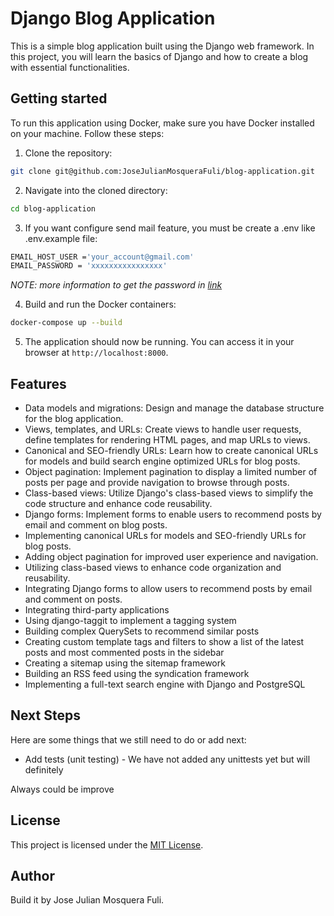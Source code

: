 # Django Blog Application

This is a simple blog application built using the Django web framework. In this project, you will learn the basics of Django and how to create a blog with essential functionalities.

## Getting started

To run this application using Docker, make sure you have Docker installed on your machine. Follow these steps:

1. Clone the repository:

```bash
git clone git@github.com:JoseJulianMosqueraFuli/blog-application.git
```

2. Navigate into the cloned directory:

```bash
cd blog-application
```

3. If you want configure send mail feature, you must be create a .env like .env.example file:

```bash
EMAIL_HOST_USER ='your_account@gmail.com'
EMAIL_PASSWORD = 'xxxxxxxxxxxxxxxx'
```

_NOTE: more information to get the password in [link](https://support.google.com/accounts/answer/185833)_

4. Build and run the Docker containers:

```bash
docker-compose up --build
```

5. The application should now be running. You can access it in your browser at `http://localhost:8000`.

## Features

- Data models and migrations: Design and manage the database structure for the blog application.
- Views, templates, and URLs: Create views to handle user requests, define templates for rendering HTML pages, and map URLs to views.
- Canonical and SEO-friendly URLs: Learn how to create canonical URLs for models and build search engine optimized URLs for blog posts.
- Object pagination: Implement pagination to display a limited number of posts per page and provide navigation to browse through posts.
- Class-based views: Utilize Django's class-based views to simplify the code structure and enhance code reusability.
- Django forms: Implement forms to enable users to recommend posts by email and comment on blog posts.
- Implementing canonical URLs for models and SEO-friendly URLs for blog posts.
- Adding object pagination for improved user experience and navigation.
- Utilizing class-based views to enhance code organization and reusability.
- Integrating Django forms to allow users to recommend posts by email and comment on posts.
- Integrating third-party applications
- Using django-taggit to implement a tagging system
- Building complex QuerySets to recommend similar posts
- Creating custom template tags and filters to show a list of the latest posts and most commented posts in the sidebar
- Creating a sitemap using the sitemap framework
- Building an RSS feed using the syndication framework
- Implementing a full-text search engine with Django and PostgreSQL

## Next Steps

Here are some things that we still need to do or add next:

- Add tests (unit testing) - We have not added any unittests yet but will definitely

Always could be improve

## License

This project is licensed under the [MIT License](LICENSE).

## Author

Build it by Jose Julian Mosquera Fuli.
